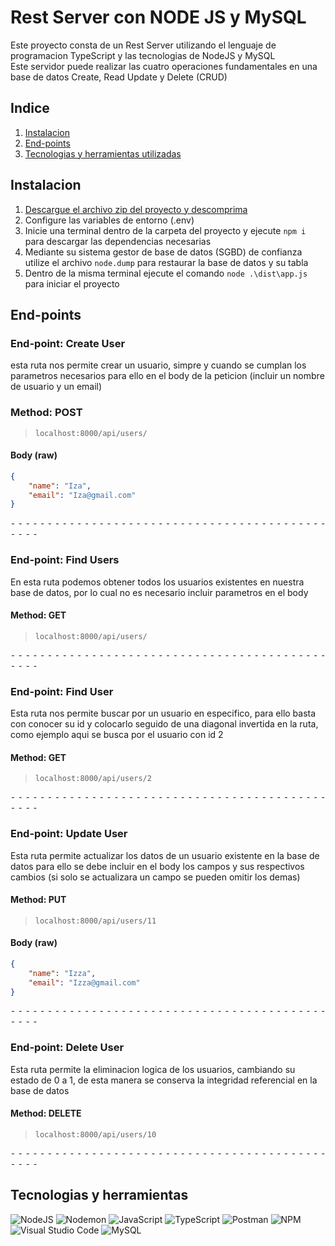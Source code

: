 # Rest Server con NODE JS y MySQL
Este proyecto consta de un Rest Server utilizando el lenguaje de programacion TypeScript y las tecnologias de NodeJS y MySQL  
Este servidor puede realizar las cuatro operaciones fundamentales en una base de datos Create, Read Update y Delete (CRUD)

## Indice
1. [Instalacion](#Instalacion)
2. [End-points](#Endpoints)
3. [Tecnologias y herramientas utilizadas](#tecnologiasHerramientas)

<h2 id="Instalacion">Instalacion</h2> 

1. [Descargue el archivo zip del proyecto y descomprima](https://github.com/IsaacCuautle/Rest-Server-con-NODE-JS-y-MySQL/releases/download/main/Rest-Server-con-NODE-JS-y-MySQL.zip)
3. Configure las variables de entorno (.env)
4. Inicie una terminal dentro de la carpeta del proyecto y ejecute `npm i` para descargar las dependencias necesarias
5. Mediante su sistema gestor de base de datos (SGBD) de confianza utilize el archivo `node.dump` para restaurar la base de datos y su tabla
6. Dentro de la misma terminal ejecute el comando `node .\dist\app.js` para iniciar el proyecto


<h2 id="Endpoints">End-points</h2> 

### End-point: Create User
esta ruta nos permite crear un usuario, simpre y cuando se cumplan los parametros necesarios para ello en el body de la peticion (incluir un nombre de usuario y un email)
### Method: POST
>```
>localhost:8000/api/users/
>```
#### Body (**raw**)

```json
{
    "name": "Iza",
    "email": "Iza@gmail.com"
}
```


⁃ ⁃ ⁃ ⁃ ⁃ ⁃ ⁃ ⁃ ⁃ ⁃ ⁃ ⁃ ⁃ ⁃ ⁃ ⁃ ⁃ ⁃ ⁃ ⁃ ⁃ ⁃ ⁃ ⁃ ⁃ ⁃ ⁃ ⁃ ⁃ ⁃ ⁃ ⁃ ⁃ ⁃ ⁃ ⁃ ⁃ ⁃ ⁃ ⁃ ⁃ ⁃ ⁃ ⁃ ⁃ ⁃ ⁃

### End-point: Find Users
En esta ruta podemos obtener todos los usuarios existentes en nuestra base de datos, por lo cual no es necesario incluir parametros en el body
#### Method: GET
>```
>localhost:8000/api/users/
>```

⁃ ⁃ ⁃ ⁃ ⁃ ⁃ ⁃ ⁃ ⁃ ⁃ ⁃ ⁃ ⁃ ⁃ ⁃ ⁃ ⁃ ⁃ ⁃ ⁃ ⁃ ⁃ ⁃ ⁃ ⁃ ⁃ ⁃ ⁃ ⁃ ⁃ ⁃ ⁃ ⁃ ⁃ ⁃ ⁃ ⁃ ⁃ ⁃ ⁃ ⁃ ⁃ ⁃ ⁃ ⁃ ⁃ ⁃

### End-point: Find User
Esta ruta nos permite buscar por un usuario en especifico, para ello basta con conocer su id y colocarlo seguido de una diagonal invertida en la ruta, como ejemplo aqui se busca por el usuario con id 2
#### Method: GET
>```
>localhost:8000/api/users/2
>```

⁃ ⁃ ⁃ ⁃ ⁃ ⁃ ⁃ ⁃ ⁃ ⁃ ⁃ ⁃ ⁃ ⁃ ⁃ ⁃ ⁃ ⁃ ⁃ ⁃ ⁃ ⁃ ⁃ ⁃ ⁃ ⁃ ⁃ ⁃ ⁃ ⁃ ⁃ ⁃ ⁃ ⁃ ⁃ ⁃ ⁃ ⁃ ⁃ ⁃ ⁃ ⁃ ⁃ ⁃ ⁃ ⁃ ⁃

### End-point: Update User
Esta ruta permite actualizar los datos de un usuario existente en la base de datos para ello se debe incluir en el body los campos y sus respectivos cambios (si solo se actualizara un campo se pueden omitir los demas)
#### Method: PUT
>```
>localhost:8000/api/users/11
>```
#### Body (**raw**)

```json
{
    "name": "Izza",
    "email": "Izza@gmail.com"
}
```


⁃ ⁃ ⁃ ⁃ ⁃ ⁃ ⁃ ⁃ ⁃ ⁃ ⁃ ⁃ ⁃ ⁃ ⁃ ⁃ ⁃ ⁃ ⁃ ⁃ ⁃ ⁃ ⁃ ⁃ ⁃ ⁃ ⁃ ⁃ ⁃ ⁃ ⁃ ⁃ ⁃ ⁃ ⁃ ⁃ ⁃ ⁃ ⁃ ⁃ ⁃ ⁃ ⁃ ⁃ ⁃ ⁃ ⁃

### End-point: Delete User
Esta ruta permite la eliminacion logica de los usuarios, cambiando su estado de 0 a 1, de esta manera se conserva la integridad referencial en la base de datos
#### Method: DELETE
>```
>localhost:8000/api/users/10
>```

⁃ ⁃ ⁃ ⁃ ⁃ ⁃ ⁃ ⁃ ⁃ ⁃ ⁃ ⁃ ⁃ ⁃ ⁃ ⁃ ⁃ ⁃ ⁃ ⁃ ⁃ ⁃ ⁃ ⁃ ⁃ ⁃ ⁃ ⁃ ⁃ ⁃ ⁃ ⁃ ⁃ ⁃ ⁃ ⁃ ⁃ ⁃ ⁃ ⁃ ⁃ ⁃ ⁃ ⁃ ⁃ ⁃ ⁃

<h2 id="tecnologiasHerramientas">Tecnologias y herramientas</h2> 

![NodeJS](https://img.shields.io/badge/node.js-6DA55F?style=for-the-badge&logo=node.js&logoColor=white)
![Nodemon](https://img.shields.io/badge/NODEMON-%23323330.svg?style=for-the-badge&logo=nodemon&logoColor=%BBDEAD)
![JavaScript](https://img.shields.io/badge/javascript-%23323330.svg?style=for-the-badge&logo=javascript&logoColor=%23F7DF1E)
![TypeScript](https://img.shields.io/badge/typescript-%23007ACC.svg?style=for-the-badge&logo=typescript&logoColor=white)
![Postman](https://img.shields.io/badge/Postman-FF6C37?style=for-the-badge&logo=postman&logoColor=white)
![NPM](https://img.shields.io/badge/NPM-%23CB3837.svg?style=for-the-badge&logo=npm&logoColor=white)
![Visual Studio Code](https://img.shields.io/badge/Visual%20Studio%20Code-0078d7.svg?style=for-the-badge&logo=visual-studio-code&logoColor=white)
![MySQL](https://img.shields.io/badge/mysql-%2300f.svg?style=for-the-badge&logo=mysql&logoColor=white)

